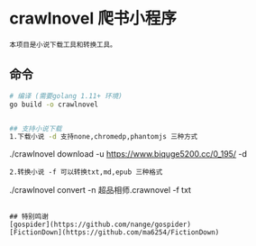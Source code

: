 # crawlnovel 爬书小程序
    本项目是小说下载工具和转换工具。
## 命令
```bash
# 编译 (需要golang 1.11+ 环境)
go build -o crawlnovel


## 支持小说下载
1.下载小说 -d 支持none,chromedp,phantomjs 三种方式
```
./crawlnovel download -u https://www.biquge5200.cc/0_195/ -d 
```
2.转换小说 -f 可以转换txt,md,epub 三种格式

```
./crawlnovel convert -n 超品相师.crawnovel -f txt

```

## 特别鸣谢
[gospider](https://github.com/nange/gospider)
[FictionDown](https://github.com/ma6254/FictionDown)